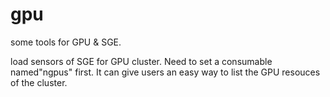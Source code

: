 gpu
===

some tools for GPU & SGE.

load sensors of SGE for GPU cluster. Need to set a consumable named"ngpus" first. It can give users an easy way to list the GPU resouces of the cluster.



